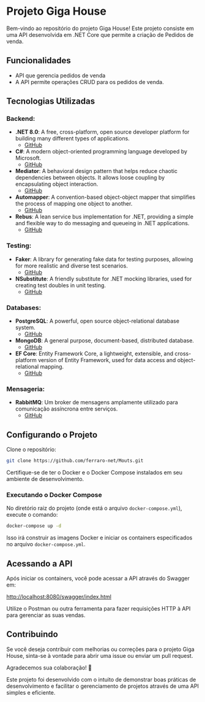 # Projeto Giga House

Bem-vindo ao repositório do projeto Giga House! 
Este projeto consiste em uma API desenvolvida em .NET Core que permite a criação de Pedidos de venda.

## Funcionalidades
- API que gerencia pedidos de venda
- A API permite operações CRUD para os pedidos de venda.

## Tecnologias Utilizadas
### Backend:
- **.NET 8.0**: A free, cross-platform, open source developer platform for building many different types of applications.
  - [GitHub](https://github.com/dotnet/core)
- **C#**: A modern object-oriented programming language developed by Microsoft.
  - [GitHub](https://github.com/dotnet/csharplang)
- **Mediator**: A behavioral design pattern that helps reduce chaotic dependencies between objects. It allows loose coupling by encapsulating object interaction.
  - [GitHub](https://github.com/jbogard/MediatR)
- **Automapper**: A convention-based object-object mapper that simplifies the process of mapping one object to another.
  - [GitHub](https://github.com/AutoMapper/AutoMapper)
- **Rebus**: A lean service bus implementation for .NET, providing a simple and flexible way to do messaging and queueing in .NET applications.
  - [GitHub](https://github.com/rebus-org/Rebus)

### Testing:
- **Faker**: A library for generating fake data for testing purposes, allowing for more realistic and diverse test scenarios.
  - [GitHub](https://github.com/bchavez/Bogus)
- **NSubstitute**: A friendly substitute for .NET mocking libraries, used for creating test doubles in unit testing.
  - [GitHub](https://github.com/nsubstitute/NSubstitute)

### Databases:
- **PostgreSQL**: A powerful, open source object-relational database system.
  - [GitHub](https://github.com/postgres/postgres)
- **MongoDB**: A general purpose, document-based, distributed database.
  - [GitHub](https://github.com/mongodb/mongo)
- **EF Core**: Entity Framework Core, a lightweight, extensible, and cross-platform version of Entity Framework, used for data access and object-relational mapping.
  - [GitHub](https://github.com/dotnet/efcore)

### Mensageria:
- **RabbitMQ**: Um broker de mensagens amplamente utilizado para comunicação assíncrona entre serviços.
  - [GitHub](https://github.com/rabbitmq)

## Configurando o Projeto

Clone o repositório:

```bash
git clone https://github.com/ferraro-net/Mouts.git
```

Certifique-se de ter o Docker e o Docker Compose instalados em seu ambiente de desenvolvimento.

### Executando o Docker Compose

No diretório raiz do projeto (onde está o arquivo `docker-compose.yml`), execute o comando:

```bash
docker-compose up -d
```

Isso irá construir as imagens Docker e iniciar os containers especificados no arquivo `docker-compose.yml`.

## Acessando a API

Após iniciar os containers, você pode acessar a API através do Swagger em:

[http://localhost:8080/swagger/index.html](http://localhost:8080/swagger/index.html)

Utilize o Postman ou outra ferramenta para fazer requisições HTTP à API para gerenciar as suas vendas.

## Contribuindo
Se você deseja contribuir com melhorias ou correções para o projeto Giga House, sinta-se à vontade para abrir uma issue ou enviar um pull request.

Agradecemos sua colaboração! 🙌

Este projeto foi desenvolvido com o intuito de demonstrar boas práticas de desenvolvimento e facilitar o gerenciamento de projetos através de uma API simples e eficiente.


